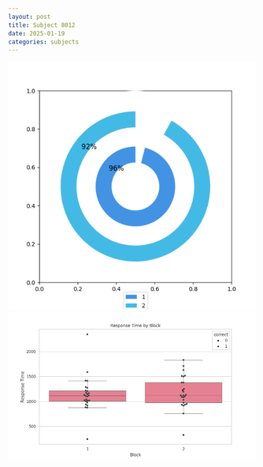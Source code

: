 ```yaml
---
layout: post
title: Subject 8012
date: 2025-01-19
categories: subjects
---
```


![](data/8012/run-3/8012__acc_test.png)
![](data/8012/run-3/8012_rt.png)

